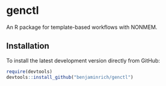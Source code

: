 # genctl

An R package for template-based workflows with NONMEM.

## Installation

To install the latest development version directly from GitHub:

``` r
require(devtools)
devtools::install_github("benjaminrich/genctl")
```

